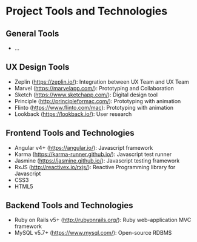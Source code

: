 # Project Tools and Technologies

## General Tools

- ...

## UX Design Tools

- Zeplin (<https://zeplin.io/>): Integration between UX Team and UX Team
- Marvel (<https://marvelapp.com/>): Prototyping and Collaboration
- Sketch (<https://www.sketchapp.com/>): Digital design tool
- Principle (<http://principleformac.com/>): Prototyping with animation
- Flinto (<https://www.flinto.com/mac>): Prototyping with animation
- Lookback (<https://lookback.io/>): User research

## Frontend Tools and Technologies

- Angular v4+ (<https://angular.io/>): Javascript framework
- Karma (<https://karma-runner.github.io/>): Javascript test runner
- Jasmine (<https://jasmine.github.io/>): Javascript testing framework
- RxJS (<http://reactivex.io/rxjs/>): Reactive Programming library for Javascript
- CSS3
- HTML5

## Backend Tools and Technologies

- Ruby on Rails v5+ (<http://rubyonrails.org/>): Ruby web-application MVC framework
- MySQL v5.7+ (<https://www.mysql.com/>): Open-source RDBMS